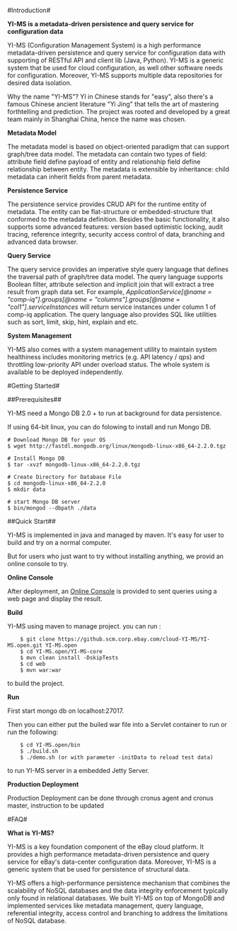 #Introduction#

**YI-MS is a metadata-driven persistence and query service for configuration data**

YI-MS (Configuration Management System) is a high performance metadata-driven persistence and query service for configuration data with supporting of RESTful API and client lib (Java, Python). YI-MS is a generic system that be used for cloud configuration, as well other software needs for configuration. Moreover, YI-MS supports multiple data repositories for desired data isolation.

Why the name "YI-MS"? YI in Chinese stands for "easy", also there's a famous Chinese ancient literature "Yi Jing" that tells the art of mastering forthtelling and prediction. The project was rooted and developed by a great team mainly in Shanghai China, hence the name was chosen.

**Metadata Model**

The metadata model is based on object-oriented paradigm that can support graph/tree data model. The metadata can contain two types of field: attribute field define payload of entity and relationship field define relationship between entity. The metadata is extensible by inheritance: child metadata can inherit fields from parent metadata. 

**Persistence Service**

The persistence service provides CRUD API for the runtime entity of metadata. The entity can be flat-structure or embedded-structure that conformed to the metadata definition. Besides the basic functionality, it also supports some advanced features: version based optimistic locking, audit tracing, reference integrity, security access control of data, branching and advanced data browser.

**Query Service**

The query service provides an imperative style query language that defines the traversal path of graph/tree data model. The query language supports Boolean filter, attribute selection and implicit join that will extract a tree result from graph data set. For example, *ApplicationService[@name = "comp-iq"].groups[@name = "columns"].groups[@name = "col1"].serviceInstances* will return service instances under column 1 of comp-iq application. The query language also provides SQL like utilities such as sort, limit, skip, hint, explain and etc. 

**System Management**

YI-MS also comes with a system management utility to maintain system healthiness includes monitoring metrics (e.g. API latency / qps) and throttling low-priority API under overload status. The whole system is available to be deployed independently. 


#Getting Started#

##Prerequisites##

YI-MS need a Mongo DB 2.0 + to run at background for data persistence. 

If using 64-bit linux, you can do folowing to install and run Mongo DB.

	# Download Mongo DB for your OS
	$ wget http://fastdl.mongodb.org/linux/mongodb-linux-x86_64-2.2.0.tgz
	
	# Install Mongo DB
	$ tar -xvzf mongodb-linux-x86_64-2.2.0.tgz
	
	# Create Directory for Database File  
	$ cd mongodb-linux-x86_64-2.2.0
	$ mkdir data
	
	# start Mongo DB server	
	$ bin/mongod --dbpath ./data


##Quick Start##

YI-MS is implemented in java and managed by maven. It's easy for user to build and try on a normal computer.

But for users who just want to try without installing anything, we provid an online console to try. 

**Online Console**

After deployment, an [Online Console](http://host:8080/ui/console.html) is provided to sent queries using a web page and display the result. 


**Build**

YI-MS using maven to manage project. 
you can run :

		$ git clone https://github.scm.corp.ebay.com/cloud-YI-MS/YI-MS.open.git YI-MS.open
		$ cd YI-MS.open/YI-MS-core
		$ mvn clean install -DskipTests
		$ cd web
		$ mvn war:war
to build the project. 

**Run**

First start mongo db on localhost:27017.

Then you can either put the builed war file into a Servlet container to run or run the following:

		$ cd YI-MS.open/bin
		$ ./build.sh
		$ ./demo.sh (or with parameter -initData to reload test data)

to run YI-MS server in a embedded Jetty Server.

**Production Deployment**

Production Deployment can be done through cronus agent and cronus master, instruction to be updated


#FAQ#

**What is YI-MS?**

YI-MS is a key foundation component of the eBay cloud platform. It provides a high performance metadata-driven persistence and query service for eBay's data-center configuration data. Moreover, YI-MS is a generic system that be used for persistence of structural data.

YI-MS offers a high-performance persistence mechanism that combines the scalability of NoSQL databases and the data integrity enforcement typically only found in relational databases. We built YI-MS on top of MongoDB and implemented services like metadata management, query language, referential integrity, access control and branching to address the limitations of NoSQL database. 


